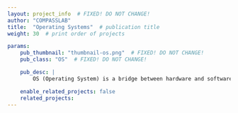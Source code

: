 ```yaml
---
layout: project_info  # FIXED! DO NOT CHANGE!
author: "COMPASSLAB"
title:  "Operating Systems"  # publication title
weight: 30  # print order of projects

params:
    pub_thumbnail: "thumbnail-os.png"  # FIXED! DO NOT CHANGE!
    pub_class: "OS"  # FIXED! DO NOT CHANGE!

    pub_desc: |
        OS (Operating System) is a bridge between hardware and software, managing resources such as memory, processors, and storage devices efficiently. OS enables abstraction and standardization across diverse hardware platforms, making itself crucial in modern computer architectures. Furthermore, operating systems enforce security mechanisms to protect data and resources from unauthorized access or malicious software.

    enable_related_projects: false
    related_projects:
---
```

